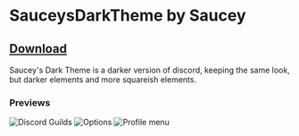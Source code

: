 # SauceysDarkTheme by Saucey
## [Download](https://rawgit.com/redsauce117/SauceysDiscordThemes/master/SauceysDarkTheme.theme.css)

Saucey's Dark Theme is a darker version of discord, keeping the same look, but darker elements and more squareish elements.

### Previews
![Discord Guilds](https://i.imgur.com/y91wBoV.png)
![Options](https://i.imgur.com/1XmV2ef.png)
![Profile menu](https://i.imgur.com/EmgiRpF.gif)
